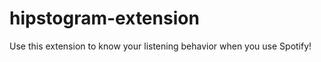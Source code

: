 hipstogram-extension
====================

Use this extension to know your listening behavior when you use Spotify!

